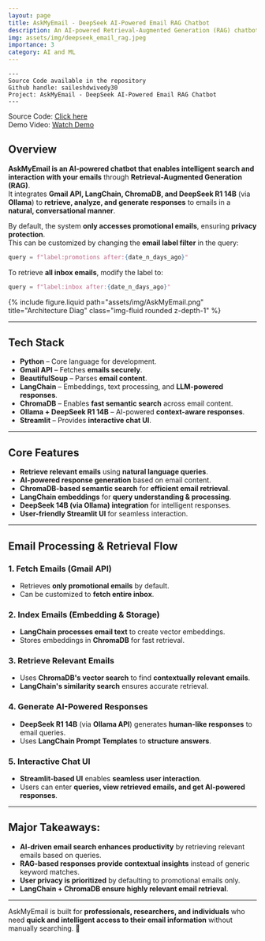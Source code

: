 ```yaml
---
layout: page
title: AskMyEmail - DeepSeek AI-Powered Email RAG Chatbot
description: An AI-powered Retrieval-Augmented Generation (RAG) chatbot that retrieves, analyzes, and chats with your emails using intelligent search and response generation.
img: assets/img/deepseek_email_rag.jpeg
importance: 3
category: AI and ML
---
```

    ---
    Source Code available in the repository
    Github handle: saileshdwivedy30
    Project: AskMyEmail - DeepSeek AI-Powered Email RAG Chatbot
    ---

Source Code: <a href="https://github.com/saileshdwivedy30/Ask-My-Email">Click here</a>\
Demo Video: <a href="https://www.youtube.com/watch?v=3kpnK6ljzY8">Watch Demo</a>

## **Overview**
**AskMyEmail is an AI-powered chatbot that enables intelligent search and interaction with your emails** through **Retrieval-Augmented Generation (RAG)**.  
It integrates **Gmail API, LangChain, ChromaDB, and DeepSeek R1 14B** (via **Ollama**) to **retrieve, analyze, and generate responses** to emails in a **natural, conversational manner**.

By default, the system **only accesses promotional emails**, ensuring **privacy protection**.  
This can be customized by changing the **email label filter** in the query:

```python
query = f"label:promotions after:{date_n_days_ago}"
```

To retrieve **all inbox emails**, modify the label to:

```python
query = f"label:inbox after:{date_n_days_ago}"
```

<div class="row justify-content-sm-center">
    <div class="col-sm mt-3 mt-md-0">
        {% include figure.liquid path="assets/img/AskMyEmail.png" title="Architecture Diag" class="img-fluid rounded z-depth-1" %}
    </div>
</div>


---
## **Tech Stack**
- **Python** – Core language for development.
- **Gmail API** – Fetches **emails securely**.
- **BeautifulSoup** – Parses **email content**.
- **LangChain** – Embeddings, text processing, and **LLM-powered responses**.
- **ChromaDB** – Enables **fast semantic search** across email content.
- **Ollama + DeepSeek R1 14B** – AI-powered **context-aware responses**.
- **Streamlit** – Provides **interactive chat UI**.

---
## **Core Features**
- **Retrieve relevant emails** using **natural language queries**.  
- **AI-powered response generation** based on email content.  
- **ChromaDB-based semantic search** for **efficient email retrieval**.  
- **LangChain embeddings** for **query understanding & processing**.  
- **DeepSeek 14B (via Ollama) integration** for intelligent responses.  
- **User-friendly Streamlit UI** for seamless interaction.  

---
## **Email Processing & Retrieval Flow**
### **1. Fetch Emails (Gmail API)**
- Retrieves **only promotional emails** by default.  
- Can be customized to **fetch entire inbox**.

### **2. Index Emails (Embedding & Storage)**
- **LangChain processes email text** to create vector embeddings.  
- Stores embeddings in **ChromaDB** for fast retrieval.

### **3. Retrieve Relevant Emails**
- Uses **ChromaDB's vector search** to find **contextually relevant emails**.  
- **LangChain's similarity search** ensures accurate retrieval.

### **4. Generate AI-Powered Responses**
- **DeepSeek R1 14B** (via **Ollama API**) generates **human-like responses** to email queries.  
- Uses **LangChain Prompt Templates** to **structure answers**.

### **5. Interactive Chat UI**
- **Streamlit-based UI** enables **seamless user interaction**.  
- Users can enter **queries, view retrieved emails, and get AI-powered responses**.

---
## **Major Takeaways:**
- **AI-driven email search enhances productivity** by retrieving relevant emails based on queries.  
- **RAG-based responses provide contextual insights** instead of generic keyword matches.  
- **User privacy is prioritized** by defaulting to promotional emails only.  
- **LangChain + ChromaDB ensure highly relevant email retrieval**.  

---
AskMyEmail is built for **professionals, researchers, and individuals** who need **quick and intelligent access to their email information** without manually searching. 🚀
